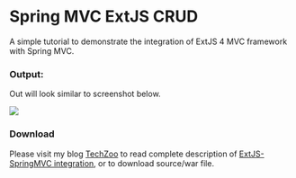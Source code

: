 Spring MVC ExtJS CRUD
=====================

<p>A simple tutorial to demonstrate the integration of ExtJS 4 MVC framework with Spring MVC.</p>

<h3>Output:</h3>
<p>Out will look similar to screenshot below.</p>
<img src="http://www.techzoo.org/wp-content/uploads/2014/06/ext-js-crud.png" />

<h3>Download</h3>
<p>Please visit my blog <a href="http://www.techzoo.org">TechZoo</a> to read complete description of <a href="http://www.techzoo.org/javascript-tutorial/extjs/ext-js-4-spring-mvc-crud-example.html">ExtJS-SpringMVC integration</a>, or to download source/war file.</p>
